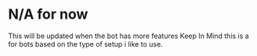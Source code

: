 # N/A for now
This will be updated when the bot has more features
Keep In Mind this is a for bots based on the type of setup i like to use.

